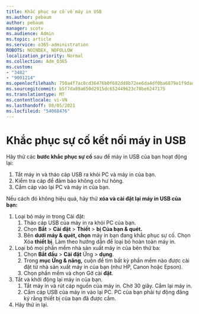 ```yaml
---
title: Khắc phục sự cố về máy in USB
ms.author: pebaum
author: pebaum
manager: scotv
ms.audience: Admin
ms.topic: article
ms.service: o365-administration
ROBOTS: NOINDEX, NOFOLLOW
localization_priority: Normal
ms.collection: Adm_O365
ms.custom:
- "3482"
- "9001214"
ms.openlocfilehash: 750a4f7ac0cd36476b0f682dd8b72ee6da4df0ba6879e1f9dad32dbcea15053e
ms.sourcegitcommit: b5f7da89a650d2915dc652449623c78be6247175
ms.translationtype: MT
ms.contentlocale: vi-VN
ms.lasthandoff: 08/05/2021
ms.locfileid: "54068476"
---
```

# <a name="fix-usb-printer-connection-issues"></a>Khắc phục sự cố kết nối máy in USB

Hãy thử các **bước khắc phục sự cố** sau để máy in USB của bạn hoạt động lại:

1. Tắt máy in và tháo cáp USB ra khỏi PC và máy in của bạn.
2. Kiểm tra cáp để đảm bảo không có hư hỏng.
3. Cắm cáp vào lại PC và máy in của bạn.

Nếu cách đó không hiệu quả, hãy thử **xóa và cài đặt lại máy in USB của bạn:**

1. Loại bỏ máy in trong Cài đặt:
    1. Tháo cáp USB của máy in ra khỏi PC của bạn.
    2. Chọn **Bắt**  >  **Cài đặt**  >  **Thiết**  >  **bị Của bạn & quét.**
    3. Bên **dưới máy & quét, chọn** máy in bạn đang khắc phục sự cố. Chọn Xóa **thiết bị**. Làm theo hướng dẫn để loại bỏ hoàn toàn máy in.
2. Loại bỏ mọi phần mềm nhà sản xuất máy in của bên thứ ba:
    1. Chọn **Bắt đầu**  >  **Cài đặt** Ứng  >  **dụng**.
    2. Trong **mục Ứng & năng,** cuộn để tìm bất kỳ phần mềm nào được cài đặt từ nhà sản xuất máy in của bạn (như HP, Canon hoặc Epson).
    3. Chọn phần mềm và chọn Gỡ cài **đặt**.
3. Tắt và khởi động lại máy in của bạn.<br>
    1. Tắt máy in và rút cáp nguồn của máy in. Chờ 30 giây. Cắm lại máy in.
    2. Cắm cáp USB của máy in vào lại PC. PC của bạn phải tự động đăng ký rằng thiết bị của bạn đã được cắm.
4. Hãy thử in lại.